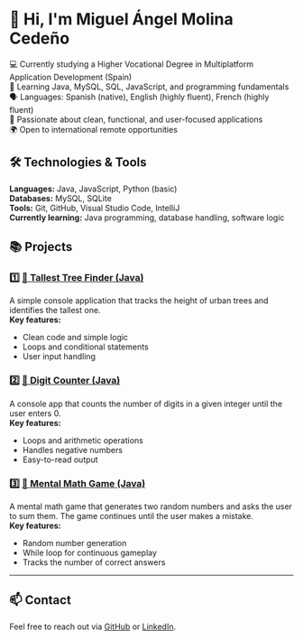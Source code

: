 # 👋 Hi, I'm Miguel Ángel Molina Cedeño

💻 Currently studying a Higher Vocational Degree in Multiplatform Application Development (Spain)  
🌱 Learning Java, MySQL, SQL, JavaScript, and programming fundamentals  
🗣️ Languages: Spanish (native), English (highly fluent), French (highly fluent)  
🚀 Passionate about clean, functional, and user-focused applications  
🌍 Open to international remote opportunities  

## 🛠️ Technologies & Tools
**Languages:** Java, JavaScript, Python (basic)  
**Databases:** MySQL, SQLite  
**Tools:** Git, GitHub, Visual Studio Code, IntelliJ  
**Currently learning:** Java programming, database handling, software logic  

## 📚 Projects

### 1️⃣ [🌳 Tallest Tree Finder (Java)](TallestTreeFinder/TallestTreeFinder.java)
A simple console application that tracks the height of urban trees and identifies the tallest one.  
**Key features:**  
- Clean code and simple logic  
- Loops and conditional statements  
- User input handling  

### 2️⃣ [🔢 Digit Counter (Java)](DigitCounter/DigitCounter.java)
A console app that counts the number of digits in a given integer until the user enters 0.  
**Key features:**  
- Loops and arithmetic operations  
- Handles negative numbers  
- Easy-to-read output  

### 3️⃣ [🧠 Mental Math Game (Java)](MentalMathGame/MentalMathGame.java)
A mental math game that generates two random numbers and asks the user to sum them. The game continues until the user makes a mistake.  
**Key features:**  
- Random number generation  
- While loop for continuous gameplay  
- Tracks the number of correct answers  

---

## 📫 Contact
Feel free to reach out via [GitHub](https://github.com/miguelmolinacedeno) or [LinkedIn](https://www.linkedin.com/in/miguel-angel-molina-cede%C3%B1o-782432134/).  
